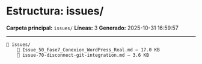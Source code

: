 # Estructura: issues/

**Carpeta principal:** `issues/`
**Líneas:** 3
**Generado:** 2025-10-31 16:59:57

---

```
📁 issues/
    📄 Issue_50_Fase7_Conexion_WordPress_Real.md — 17.0 KB
    📄 issue-70-disconnect-git-integration.md — 3.6 KB
```
